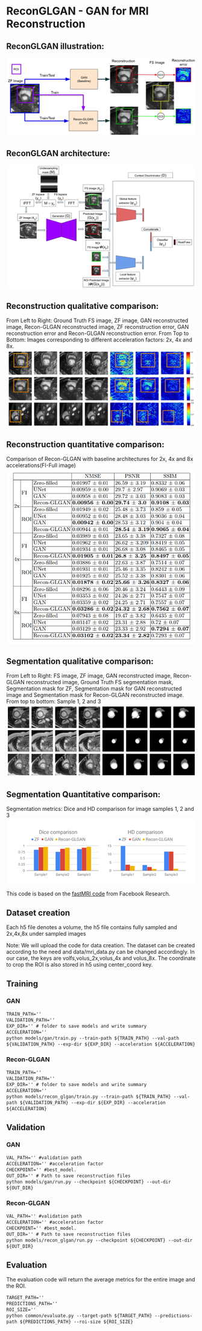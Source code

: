 # ReconGLGAN - GAN for MRI Reconstruction

## ReconGLGAN illustration:
![](figures/Recon_ROI_illustration.jpg)
## ReconGLGAN architecture:
![](figures/ROI_GAN.jpg)

## Reconstruction qualitative comparison:
From Left to Right: Ground Truth FS image, ZF image, GAN reconstructed
image, Recon-GLGAN reconstructed image, ZF reconstruction error, GAN reconstruction
error and Recon-GLGAN reconstruction error. From Top to Bottom: Images corresponding
to different acceleration factors: 2x, 4x and 8x.
![](figures/recon_qualitative_comparison.jpg)

## Reconstruction quantitative comparison:
Comparison of Recon-GLGAN with baseline architectures for 2x, 4x and 8x
accelerations(FI-Full image)
![](figures/recon_quantitative_comparison.jpg)


## Segmentation qualitative comparison:
From Left to Right: FS image, ZF image, GAN reconstructed image, Recon-GLGAN reconstructed image, Ground Truth FS segmentation mask, Segmentation mask for ZF, Segmentation mask for GAN reconstructed image and Segmentation mask for Recon-GLGAN reconstructed image. From top to bottom: Sample 1, 2 and 3
![](figures/seg_qualitative_comparison.jpg)

## Segmentation Quantitative comparison:
Segmentation metrics: Dice and HD comparison for image samples 1, 2 and 3
![](figures/seg_quantitative_comparison.jpg)



This code is based on the [fastMRI code](https://github.com/facebookresearch/fastMRI) from Facebook Research.



## Dataset creation

Each h5 file denotes a volume, the h5 file contains fully sampled and 2x,4x,8x under sampled images

Note: We will upload the code for data creation. The dataset can be created according to the need and data/mri_data.py can be changed accordingly. In our case, the keys are volfs,volus_2x,volus_4x and volus_8x. The coordinate to crop the ROI is also stored in h5 using center_coord key. 

## Training 
### GAN 
```
TRAIN_PATH=''
VALIDATION_PATH=''
EXP_DIR='' # folder to save models and write summary
ACCELERATION=''
python models/gan/train.py --train-path ${TRAIN_PATH} --val-path ${VALIDATION_PATH} --exp-dir ${EXP_DIR} --acceleration ${ACCELERATION}
```
### Recon-GLGAN
```
TRAIN_PATH=''
VALIDATION_PATH=''
EXP_DIR='' # folder to save models and write summary
ACCELERATION=''
python models/recon_glgan/train.py --train-path ${TRAIN_PATH} --val-path ${VALIDATION_PATH} --exp-dir ${EXP_DIR} --acceleration ${ACCELERATION}
```

## Validation
### GAN
```
VAL_PATH='' #validation path 
ACCELERATION='' #acceleration factor
CHECKPOINT='' #best_model.
OUT_DIR='' # Path to save reconstruction files 
python models/gan/run.py --checkpoint ${CHECKPOINT} --out-dir ${OUT_DIR}
```
### Recon-GLGAN
```
VAL_PATH='' #validation path 
ACCELERATION='' #acceleration factor
CHECKPOINT='' #best_model.
OUT_DIR='' # Path to save reconstruction files 
python models/recon_glgan/run.py --checkpoint ${CHECKPOINT} --out-dir ${OUT_DIR}
```

## Evaluation
The evaluation code will return the average metrics for the entire image and the ROI. 
```
TARGET_PATH=''
PREDICTIONS_PATH=''
ROI_SIZE=''
python common/evaluate.py --target-path ${TARGET_PATH} --predictions-path ${PREDICTIONS_PATH} --roi-size ${ROI_SIZE}
```